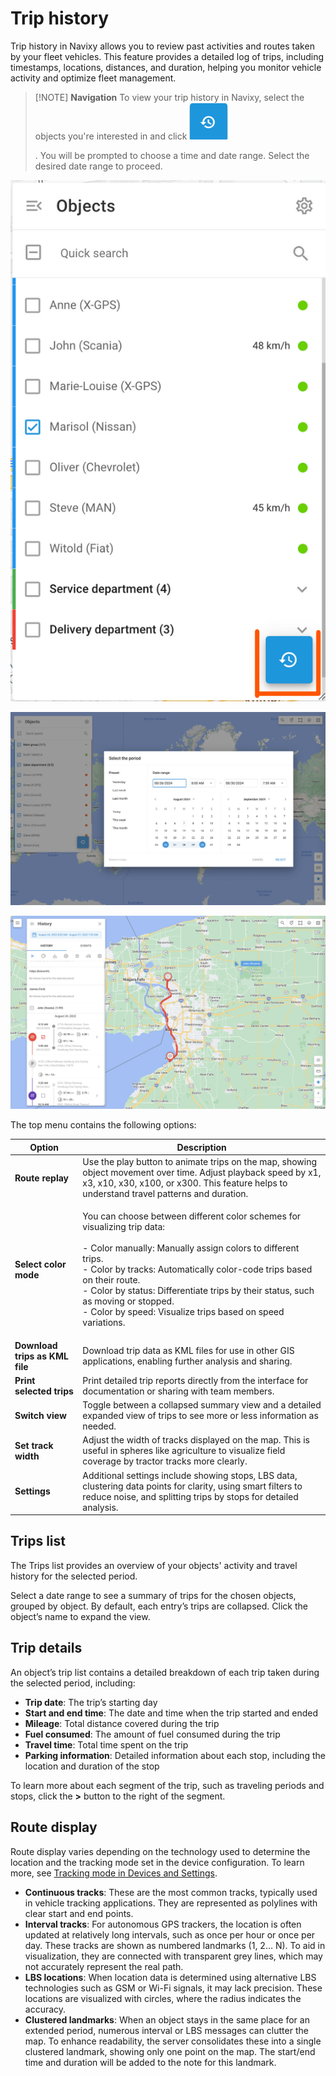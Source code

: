 # Trip history

Trip history in Navixy allows you to review past activities and routes taken by your fleet vehicles. This feature provides a detailed log of trips, including timestamps, locations, distances, and duration, helping you monitor vehicle activity and optimize fleet management.

> \[!NOTE] **Navigation** To view your trip history in Navixy, select the objects you're interested in and click ![Untitled-20250414-131158.png](../../history-view/attachments/Untitled-20250414-131158.png)
>
> . You will be prompted to choose a time and date range. Select the desired date range to proceed.

![trip history button](../../history-view/attachments/image-20241112-222233.png)

![History date range selection](../../history-view/attachments/image-20240807-220924.png)

![Trip details](../../history-view/attachments/image-20240807-223844.png)

The top menu contains the following options:

| **Option**                     | **Description**                                                                                                                                                                                                                                                                                                                                                                       |
| ------------------------------ | ------------------------------------------------------------------------------------------------------------------------------------------------------------------------------------------------------------------------------------------------------------------------------------------------------------------------------------------------------------------------------------- |
| **Route replay**               | Use the play button to animate trips on the map, showing object movement over time. Adjust playback speed by x1, x3, x10, x30, x100, or x300. This feature helps to understand travel patterns and duration.                                                                                                                                                                          |
| **Select color mode**          | <p>You can choose between different color schemes for visualizing trip data:<br><br>- Color manually: Manually assign colors to different trips.<br>- Color by tracks: Automatically color-code trips based on their route.<br>- Color by status: Differentiate trips by their status, such as moving or stopped.<br>- Color by speed: Visualize trips based on speed variations.</p> |
| **Download trips as KML file** | Download trip data as KML files for use in other GIS applications, enabling further analysis and sharing.                                                                                                                                                                                                                                                                             |
| **Print selected trips**       | Print detailed trip reports directly from the interface for documentation or sharing with team members.                                                                                                                                                                                                                                                                               |
| **Switch view**                | Toggle between a collapsed summary view and a detailed expanded view of trips to see more or less information as needed.                                                                                                                                                                                                                                                              |
| **Set track width**            | Adjust the width of tracks displayed on the map. This is useful in spheres like agriculture to visualize field coverage by tractor tracks more clearly.                                                                                                                                                                                                                               |
| **Settings**                   | Additional settings include showing stops, LBS data, clustering data points for clarity, using smart filters to reduce noise, and splitting trips by stops for detailed analysis.                                                                                                                                                                                                     |

## Trips list

The Trips list provides an overview of your objects' activity and travel history for the selected period.

Select a date range to see a summary of trips for the chosen objects, grouped by object. By default, each entry’s trips are collapsed. Click the object’s name to expand the view.

## Trip details

An object’s trip list contains a detailed breakdown of each trip taken during the selected period, including:

* **Trip date**: The trip’s starting day
* **Start and end time**: The date and time when the trip started and ended
* **Mileage**: Total distance covered during the trip
* **Fuel consumed**: The amount of fuel consumed during the trip
* **Travel time**: Total time spent on the trip
* **Parking information**: Detailed information about each stop, including the location and duration of the stop

To learn more about each segment of the trip, such as traveling periods and stops, click the **>** button to the right of the segment.

## Route display

Route display varies depending on the technology used to determine the location and the tracking mode set in the device configuration. To learn more, see [Tracking mode in Devices and Settings](https://squaregps.atlassian.net/wiki/spaces/USERDOCSOLD/pages/2909015343#tracking-mode).

* **Continuous tracks**: These are the most common tracks, typically used in vehicle tracking applications. They are represented as polylines with clear start and end points.
* **Interval tracks**: For autonomous GPS trackers, the location is often updated at relatively long intervals, such as once per hour or once per day. These tracks are shown as numbered landmarks (1, 2… N). To aid in visualization, they are connected with transparent grey lines, which may not accurately represent the real path.
* **LBS locations**: When location data is determined using alternative LBS technologies such as GSM or Wi-Fi signals, it may lack precision. These locations are visualized with circles, where the radius indicates the accuracy.
* **Clustered landmarks**: When an object stays in the same place for an extended period, numerous interval or LBS messages can clutter the map. To enhance readability, the server consolidates these into a single clustered landmark, showing only one point on the map. The start/end time and duration will be added to the note for this landmark.
